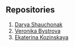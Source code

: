 ## Repositories

1. [Darya Shauchonak](https://github.com/dxarch/github-pages-with-jekyll)
2. [Veronika Bystrova](https://github.com/BystrovaV/github-pages-with-jekyll)
3. [Ekaterina Kozinskaya](https://github.com/hbbtOfLight/github-pages-with-jekyll)
